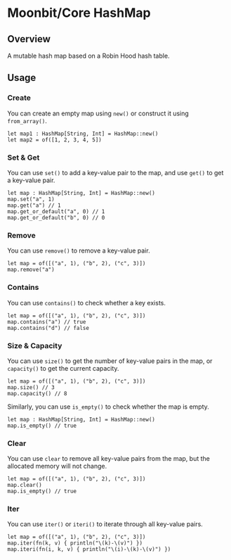 # Moonbit/Core HashMap

## Overview

A mutable hash map based on a Robin Hood hash table.

## Usage

### Create

You can create an empty map using `new()` or construct it using `from_array()`.

```moonbit
let map1 : HashMap[String, Int] = HashMap::new()
let map2 = of([1, 2, 3, 4, 5])
```

### Set & Get

You can use `set()` to add a key-value pair to the map, and use `get()` to get a key-value pair.

```moonbit
let map : HashMap[String, Int] = HashMap::new()
map.set("a", 1)
map.get("a") // 1
map.get_or_default("a", 0) // 1
map.get_or_default("b", 0) // 0
```

### Remove

You can use `remove()` to remove a key-value pair.

```moonbit
let map = of([("a", 1), ("b", 2), ("c", 3)])
map.remove("a")
```

### Contains

You can use `contains()` to check whether a key exists.

```moonbit
let map = of([("a", 1), ("b", 2), ("c", 3)])
map.contains("a") // true
map.contains("d") // false
```

### Size & Capacity

You can use `size()` to get the number of key-value pairs in the map, or `capacity()` to get the current capacity.

```moonbit
let map = of([("a", 1), ("b", 2), ("c", 3)])
map.size() // 3
map.capacity() // 8
```

Similarly, you can use `is_empty()` to check whether the map is empty.

```moonbit
let map : HashMap[String, Int] = HashMap::new()
map.is_empty() // true
```

### Clear

You can use `clear` to remove all key-value pairs from the map, but the allocated memory will not change.

```moonbit
let map = of([("a", 1), ("b", 2), ("c", 3)])
map.clear()
map.is_empty() // true
```

### Iter

You can use `iter()` or `iteri()` to iterate through all key-value pairs.

```moonbit
let map = of([("a", 1), ("b", 2), ("c", 3)])
map.iter(fn(k, v) { println("\(k)-\(v)") })
map.iteri(fn(i, k, v) { println("\(i)-\(k)-\(v)") })
```
